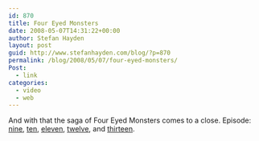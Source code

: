 ```yaml
---
id: 870
title: Four Eyed Monsters
date: 2008-05-07T14:31:22+00:00
author: Stefan Hayden
layout: post
guid: http://www.stefanhayden.com/blog/?p=870
permalink: /blog/2008/05/07/four-eyed-monsters/
Post:
  - link
categories:
  - video
  - web
---
```

And with that the saga of Four Eyed Monsters comes to a close. Episode: <a href="http://youtube.com/watch?v=DRoG2brClx4">nine</a>, <a href="http://youtube.com/watch?v=8DtkOnb3pJA">ten</a>, <a href="http://youtube.com/watch?v=FTniGmzyNLk">eleven</a>, <a href="http://youtube.com/watch?v=Rf7n2Mq8pXA">twelve</a>, and <a href="http://youtube.com/watch?v=C7uSehwNjJ0">thirteen</a>.